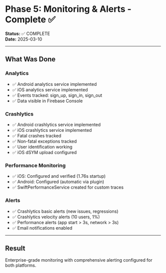 # Phase 5: Monitoring & Alerts - Complete ✅

**Status:** ✅ COMPLETE  
**Date:** 2025-03-10

---

## What Was Done

### Analytics
- ✅ Android analytics service implemented
- ✅ iOS analytics service implemented
- ✅ Events tracked: sign_up, sign_in, sign_out
- ✅ Data visible in Firebase Console

### Crashlytics
- ✅ Android crashlytics service implemented
- ✅ iOS crashlytics service implemented
- ✅ Fatal crashes tracked
- ✅ Non-fatal exceptions tracked
- ✅ User identification working
- ✅ iOS dSYM upload configured

### Performance Monitoring
- ✅ iOS: Configured and verified (1.76s startup)
- ✅ Android: Configured (automatic via plugin)
- ✅ SwiftPerformanceService created for custom traces

### Alerts
- ✅ Crashlytics basic alerts (new issues, regressions)
- ✅ Crashlytics velocity alerts (10 users, 1%)
- ✅ Performance alerts (app start > 3s, network > 3s)
- ✅ Email notifications enabled

---

## Result
Enterprise-grade monitoring with comprehensive alerting configured for both platforms.
